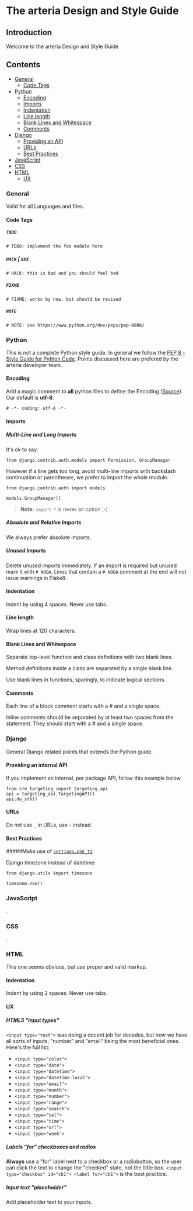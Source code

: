 # The arteria Design and Style Guide

## Introduction
Welcome to the arteria Design and Style Guide

## Contents
* [General](#general)
    * [Code Tags](#code-tags)
* [Python](#python)
    * [Encoding](#encoding)
    * [Imports](#imports)
    * [Indentation](#indentation)
    * [Line length](#line-length)
    * [Blank Lines and Whitespace](#blank-lines-and-whitespace)
    * [Comments](#comments)
* [Django](#django)
    * [Providing an API](#providing-an-internal-api)
    * [URLs](#urls)
    * [Best Practices](#best-practices)
* [JavaScript](#javascript)
* [CSS](#css)
* [HTML](#html)
    * [UX](#ux)

### General

Valid for all Languages and files.

#### Code Tags

##### `TODO`

    # TODO: implement the foo module here

##### `HACK` | `XXX`

    # HACK: this is bad and you should feel bad

##### `FIXME`

    # FIXME: works by now, but should be revised

##### `NOTE`

    # NOTE: see https://www.python.org/dev/peps/pep-0008/


### Python

This is not a complete Python style guide. In general we follow the [PEP 8 - Style Guide for Python Code](https://www.python.org/dev/peps/pep-0008/). Points discussed here are prefered by the arteria developer team.

#### Encoding

Add a magic comment to **all** python files to define the Encoding ([Source](https://www.python.org/dev/peps/pep-0263/)). Our default is **utf-8**.

    # -*- coding: utf-8 -*-

#### Imports

##### Multi-Line and Long Imports

It's ok to say:

    from django.contrib.auth.models import Permission, GroupManager

However if a line gets too long, avoid multi-line imports with backslash continuation or parentheses, we prefer to import the whole module.

    from django.contrib.auth import models

    models.GroupManager()

> **Note**: `import *` is never an option ;-)

##### Absolute and Relative Imports

We always prefer absolute imports.

##### Unused Imports

Delete unused imports immediately. If an import is required but unused mark it with `# NOQA`. Lines that contain a `# NOQA` comment at the end will not issue warnings in Flake8.

#### Indentation

Indent by using 4 spaces. Never use tabs.

#### Line length

Wrap lines at 120 characters.

#### Blank Lines and Whitespace

Separate top-level function and class definitions with two blank lines.

Method definitions inside a class are separated by a single blank line.

Use blank lines in functions, sparingly, to indicate logical sections.

#### Comments

Each line of a block comment starts with a # and a single space.

Inline comments should be separated by at least two spaces from the statement. They should start with a # and a single space.


### Django

General Django related points that extends the Python guide.

#### Providing an internal API

If you implement an internal, per package API, follow this example below.

    from crm_targeting import targeting_api
    api = targeting_api.TargetingAPI()
    api.do_sth()


#### URLs

Do not use `_` in URLs, use `-` instead.

#### Best Practices

#####Make use of [`settings.USE_TZ`](https://docs.djangoproject.com/en/1.7/ref/settings/#std:setting-USE_TZ)

Django timezone instead of datetime


    from django.utils import timezone

    timezone.now()



### JavaScript

.


### CSS

.


### HTML

This one seems obvious, but use proper and valid markup.

#### Indentation

Indent by using 2 spaces. Never use tabs.


#### UX

##### HTML5 "input types"

`<input type="text">` was doing a decent job for decades, but now we have all sorts of inputs, "number" and "email" being the most beneficial ones. Here's the full list:

* `<input type="color">`
* `<input type="date">`
* `<input type="datetime">`
* `<input type="datetime-local">`
* `<input type="email">`
* `<input type="month">`
* `<input type="number">`
* `<input type="range">`
* `<input type="search">`
* `<input type="tel">`
* `<input type="time">`
* `<input type="url">`
* `<input type="week">`

##### Labels "for" checkboxes and radios

**Always** use a "for" label next to a checkbox or a radiobutton, so the user can click the text to change the "checked" state, not the little box. `<input type="checkbox" id="cb1"> <label for="cb1">` is the best practice.

##### Input text "placeholder"

Add placeholder text to your inputs.
